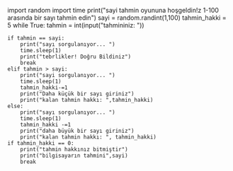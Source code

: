import random
import time
print("sayi tahmin oyununa hoşgeldin!z 1-100 arasında bir sayı tahmin edin")
sayi = random.randint(1,100)
tahmin_hakki = 5 
while True:
    tahmin = int(input("tahmininiz: "))

    if tahmin == sayi:
        print("sayı sorgulanıyor... ")
        time.sleep(1)
        print("tebrlikler! Doğru Bildiniz")
        break
    elif tahmin > sayi:
        print("sayi sorgulanıyor... ")
        time.sleep(1)
        tahmin_hakki-=1
        print("Daha küçük bir sayı giriniz")
        print("kalan tahmin hakkı: ",tahmin_hakki)
    else:
        print("sayı sorgulanıyor... ")
        time.sleep(1)
        tahmin_hakki -=1
        print("daha büyük bir sayı giriniz")
        print("kalan tahmin hakkı: ", tahmin_hakki)
    if tahmin_hakki == 0:
        print("tahmin hakkınız bitmiştir")
        print("bilgisayarın tahmini",sayi)
        break

